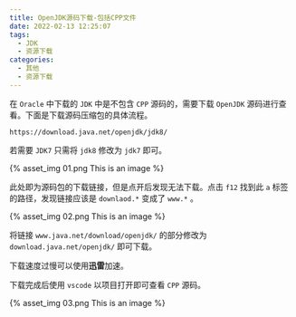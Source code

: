 ```yaml
---
title: OpenJDK源码下载-包括CPP文件
date: 2022-02-13 12:25:07
tags: 
  - JDK
  - 资源下载
categories: 
  - 其他
  - 资源下载
---
```


在 `Oracle` 中下载的 `JDK` 中是不包含 `CPP` 源码的，需要下载 `OpenJDK` 源码进行查看。下面是下载源码压缩包的具体流程。

<!-- more -->

```
https://download.java.net/openjdk/jdk8/
```

若需要 `JDK7` 只需将 `jdk8` 修改为 `jdk7` 即可。

{% asset_img 01.png This is an image %}


此处即为源码包的下载链接，但是点开后发现无法下载。点击 `f12` 找到此 `a` 标签的路径，发现链接应该是 `downlaod.*` 变成了 `www.*` 。

{% asset_img 02.png This is an image %}

将链接 `www.java.net/download/openjdk/` 的部分修改为 `download.java.net/openjdk/` 即可下载。

下载速度过慢可以使用**迅雷**加速。

下载完成后使用 `vscode` 以项目打开即可查看 `CPP` 源码。

{% asset_img 03.png This is an image %}